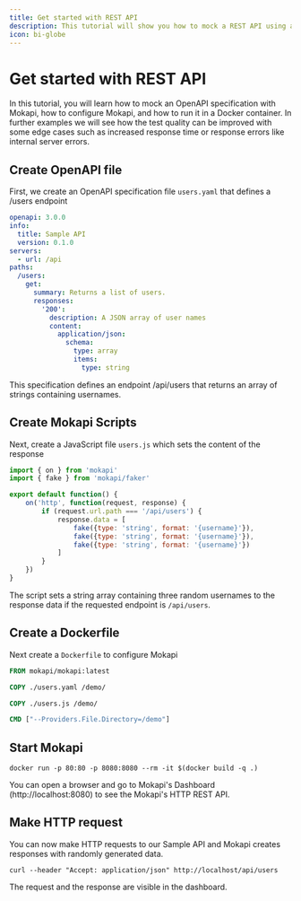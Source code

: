 ```yaml
---
title: Get started with REST API
description: This tutorial will show you how to mock a REST API using an OpenAPI specification.
icon: bi-globe
---
```

# Get started with REST API

In this tutorial, you will learn how to mock an OpenAPI specification with Mokapi, how to configure Mokapi, 
and how to run it in a Docker container. In further examples we will see how the test quality can be improved with some 
edge cases such as increased response time or response errors like internal server errors.

## Create OpenAPI file

First, we create an OpenAPI specification file `users.yaml` that defines a /users endpoint

```yaml
openapi: 3.0.0
info:
  title: Sample API
  version: 0.1.0
servers:
  - url: /api
paths:
  /users:
    get:
      summary: Returns a list of users.
      responses:
        '200': 
          description: A JSON array of user names
          content:
            application/json:
              schema: 
                type: array
                items: 
                  type: string
```
This specification defines an endpoint /api/users that returns an array of strings containing usernames.

## Create Mokapi Scripts
Next, create a JavaScript file `users.js` which sets the content of the response

```javascript
import { on } from 'mokapi'
import { fake } from 'mokapi/faker'

export default function() {
    on('http', function(request, response) {
        if (request.url.path === '/api/users') {
            response.data = [
                fake({type: 'string', format: '{username}'}),
                fake({type: 'string', format: '{username}'}),
                fake({type: 'string', format: '{username}'})
            ]
        }
    })
}
```
The script sets a string array containing three random usernames to the response data if the requested endpoint is `/api/users`.

## Create a Dockerfile
Next create a `Dockerfile` to configure Mokapi
```dockerfile
FROM mokapi/mokapi:latest

COPY ./users.yaml /demo/

COPY ./users.js /demo/

CMD ["--Providers.File.Directory=/demo"]
```

## Start Mokapi

```
docker run -p 80:80 -p 8080:8080 --rm -it $(docker build -q .)
```
You can open a browser and go to Mokapi's Dashboard (http://localhost:8080) to see the Mokapi's HTTP REST API.

## Make HTTP request
You can now make HTTP requests to our Sample API and Mokapi creates responses with randomly generated data.

```
curl --header "Accept: application/json" http://localhost/api/users
```
The request and the response are visible in the dashboard.